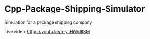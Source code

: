 # Cpp-Package-Shipping-Simulator
Simulation for a package shipping company

Live video: https://youtu.be/h-yhHiWdBSM
